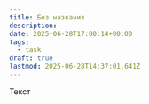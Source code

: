 ```yaml
---
title: Без названия
description: 
date: 2025-06-28T17:00:14+00:00
tags:
  - task
draft: true
lastmod: 2025-06-28T14:37:01.641Z
---
```

Текст
